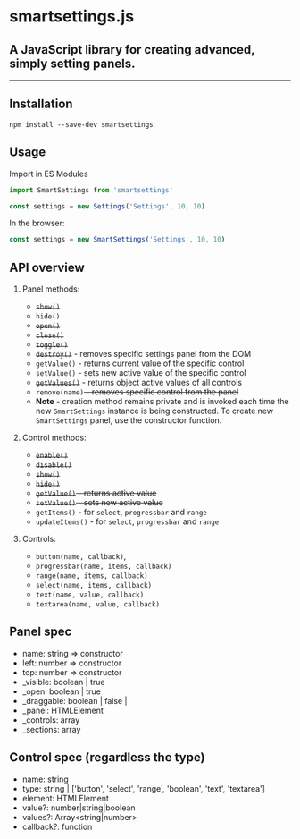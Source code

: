 # smartsettings.js
## A JavaScript library for creating advanced, simply setting panels.
---
## Installation

```
npm install --save-dev smartsettings
```

## Usage

Import in ES Modules
```js
import SmartSettings from 'smartsettings'

const settings = new Settings('Settings', 10, 10)
```
In the browser:
```js
const settings = new SmartSettings('Settings', 10, 10)
```

## API overview
1. Panel methods:
    - ~~`show()`~~
    - ~~`hide()`~~
    - ~~`open()`~~
    - ~~`close()`~~
    - ~~`toggle()`~~
    - ~~`destroy()`~~ - removes specific settings panel from the DOM
    - `getValue()` - returns current value of the specific control
    - `setValue()` - sets new active value of the specific control
    - ~~`getValues()`~~ - returns object active values of all controls
    - ~~`remove(name)` - removes specific control from the panel~~
    - **Note** - creation method remains private and is invoked each time the new `SmartSettings` instance is being constructed. To create new `SmartSettings` panel, use the constructor function.
2. Control methods:
    - ~~`enable()`~~
    - ~~`disable()`~~
    - ~~`show()`~~
    - ~~`hide()`~~
    - ~~`getValue()` - returns active value~~
    - ~~`setValue()` - sets new active value~~
    - `getItems()` - for `select`, `progressbar` and `range`
    - `updateItems()` - for `select`, `progressbar` and `range`

3. Controls:
    - `button(name, callback)`,
    - `progressbar(name, items, callback)`
    - `range(name, items, callback)`
    - `select(name, items, callback)`
    - `text(name, value, callback)`
    - `textarea(name, value, callback)`

## Panel spec
- name: string => constructor
- left: number => constructor
- top: number => constructor
- _visible: boolean | true
- _open: boolean | true
- _draggable: boolean | false | <Future>
- _panel: HTMLElement
- _controls: array<Control>
- _sections: array<Section>

## Control spec (regardless the type)
- name: string
- type: string | ['button', 'select', 'range', 'boolean', 'text', 'textarea']
- element: HTMLElement
- value?: number|string|boolean
- values?: Array<string|number>
- callback?: function
